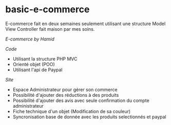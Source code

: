 # basic-e-commerce
E-commerce fait en deux semaines seulement utilisant une structure Model View Controller fait maison par mes soins.

*E-commerce by Hamid*

*Code*

- Utilisant la structure PHP MVC
- Orienté objet (POO)
- Utilisant l'api de Paypal

*Site*

- Espace Administrateur pour gérer son commerce
- Possibilité d'ajouter des réductions à des produits
- Possibilité d'ajouter des avis avec seule confirmation du compte administrateur
- Fiche technique d'un objet (Modification de sa couleur)
- Syncronisation base de donnée avec les produits selectionnés et paypal
